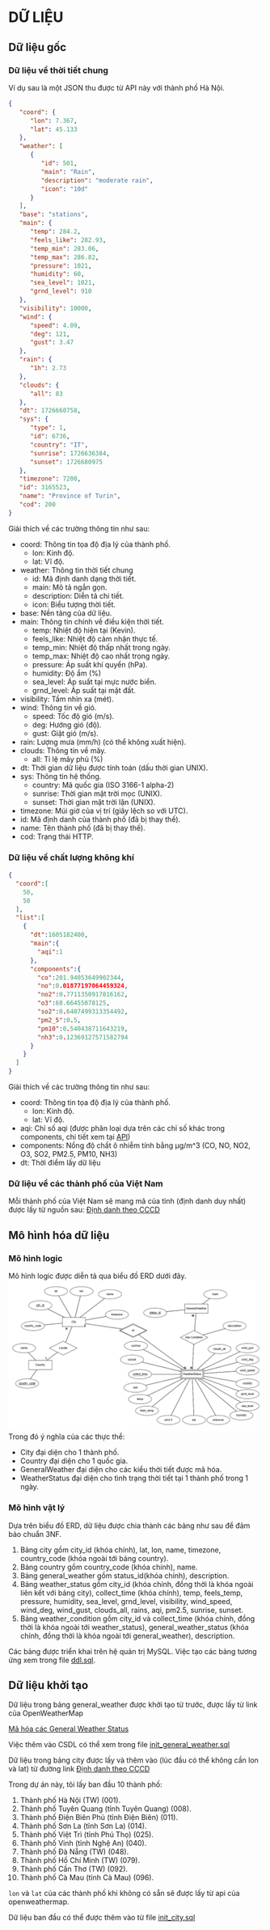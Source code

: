 # DỮ LIỆU
## Dữ liệu gốc
### Dữ liệu về thời tiết chung
Ví dụ sau là một JSON thu được từ API này với thành phố Hà Nội.
```json                         
{
   "coord": {
      "lon": 7.367,
      "lat": 45.133
   },
   "weather": [
      {
         "id": 501,
         "main": "Rain",
         "description": "moderate rain",
         "icon": "10d"
      }
   ],
   "base": "stations",
   "main": {
      "temp": 284.2,
      "feels_like": 282.93,
      "temp_min": 283.06,
      "temp_max": 286.82,
      "pressure": 1021,
      "humidity": 60,
      "sea_level": 1021,
      "grnd_level": 910
   },
   "visibility": 10000,
   "wind": {
      "speed": 4.09,
      "deg": 121,
      "gust": 3.47
   },
   "rain": {
      "1h": 2.73
   },
   "clouds": {
      "all": 83
   },
   "dt": 1726660758,
   "sys": {
      "type": 1,
      "id": 6736,
      "country": "IT",
      "sunrise": 1726636384,
      "sunset": 1726680975
   },
   "timezone": 7200,
   "id": 3165523,
   "name": "Province of Turin",
   "cod": 200
}                    
```
Giải thích về các trường thông tin như sau:
* coord: Thông tin tọa độ địa lý của thành phố.
  * lon: Kinh độ.
  * lat: Vĩ độ.
* weather: Thông tin thời tiết chung
  * id: Mã định danh dạng thời tiết.
  * main: Mô tả ngắn gọn.
  * description: Diễn tả chi tiết.
  * icon: Biểu tượng thời tiết.
* base: Nền tảng của dữ liệu.
* main: Thông tin chính về điều kiện thời tiết.
  * temp: Nhiệt độ hiện tại (Kevin).
  * feels_like: Nhiệt độ cảm nhận thực tế.
  * temp_min: Nhiệt độ thấp nhất trong ngày.
  * temp_max: Nhiệt độ cao nhất trong ngày.
  * pressure: Áp suất khí quyển (hPa).
  * humidity: Độ ẩm (%)
  * sea_level: Áp suất tại mực nước biển.
  * grnd_level: Áp suất tại mặt đất.
* visibility: Tầm nhìn xa (mét).
* wind: Thông tin về gió.
  * speed: Tốc độ gió (m/s).
  * deg: Hướng gió (độ).
  * gust: Giật gió (m/s).
* rain: Lượng mưa (mm/h) (có thể không xuất hiện).
* clouds: Thông tin về mây.
  * all: Tỉ lệ mây phủ (%)
* dt: Thời gian dữ liệu được tính toán (dấu thời gian UNIX).
* sys: Thông tin hệ thống.
  * country: Mã quốc gia (ISO 3166-1 alpha-2)
  * sunrise: Thời gian mặt trời mọc (UNIX).
  * sunset: Thời gian mặt trời lặn (UNIX).
* timezone: Múi giờ của vị trí (giây lệch so với UTC).
* id: Mã định danh của thành phố (đã bị thay thế).
* name: Tên thành phố (đã bị thay thế).
* cod: Trạng thái HTTP.
### Dữ liệu về chất lượng không khí
```json           
{
  "coord":[
    50,
    50
  ],
  "list":[
    {
      "dt":1605182400,
      "main":{
        "aqi":1
      },
      "components":{
        "co":201.94053649902344,
        "no":0.01877197064459324,
        "no2":0.7711350917816162,
        "o3":68.66455078125,
        "so2":0.6407499313354492,
        "pm2_5":0.5,
        "pm10":0.540438711643219,
        "nh3":0.12369127571582794
      }
    }
  ]
}
```
Giải thích về các trường thông tin như sau:
* coord: Thông tin tọa độ địa lý của thành phố.
  * lon: Kinh độ.
  * lat: Vĩ độ.
* aqi: Chỉ số aqi (được phân loại dựa trên các chỉ số khác trong components, chi tiết xem tại [API](https://openweathermap.org/api/air-pollution))
* components: Nồng độ chất ô nhiễm tính bằng μg/m^3 (CO, NO, NO2, O3, SO2, PM2.5, PM10, NH3)
* dt: Thời điểm lấy dữ liệu
### Dữ liệu về các thành phố của Việt Nam
Mỗi thành phố của Việt Nam sẽ mang mã của tỉnh (định danh duy nhất) được lấy từ nguồn sau:
[Định danh theo CCCD](https://thuvienphapluat.vn/phap-luat/ho-tro-phap-luat/ma-63-tinh-thanh-pho-su-dung-tren-the-can-cuoc-cong-dan-gan-chip-y-nghia-ma-so-can-cuoc-cong-dan-ga-986546-31326.html#google_vignette)
## Mô hình hóa dữ liệu
### Mô hình logic
Mô hình logic được diễn tả qua biểu đồ ERD dưới đây.
![ER Diagram](Weather_VietNam_ERD.png)
Trong đó ý nghĩa của các thực thể:
* City đại diện cho 1 thành phố.
* Country đại diện cho 1 quốc gia.
* GeneralWeather đại diện cho các kiểu thời tiết được mã hóa.
* WeatherStatus đại diện cho tình trạng thời tiết tại 1 thành phố trong 1 ngày.
### Mô hình vật lý
Dựa trên biểu đồ ERD, dữ liệu được chia thành các bảng như sau để đảm bảo chuẩn 3NF.
1. Bảng city gồm city_id (khóa chính), lat, lon, name, timezone, country_code (khóa ngoài tới bảng country). 
2. Bảng country gồm country_code (khóa chính), name.
3. Bảng general_weather gồm status_id(khóa chính), description. 
4. Bảng weather_status gồm city_id (khóa chính, đồng thời là khóa ngoài liên kết với bảng city), collect_time (khóa chính), temp, feels_temp, pressure, humidity, sea_level, grnd_level, visibility, wind_speed, wind_deg, wind_gust, clouds_all, rains, aqi, pm2.5, sunrise, sunset.
5. Bảng weather_condition gồm city_id và collect_time (khóa chính, đồng thời là khóa ngoài tới weather_status), general_weather_status (khóa chính, đồng thời là khóa ngoài tới general_weather), description.

Các bảng được triển khai trên hệ quản trị MySQL. Việc tạo các bảng tương ứng xem trong file [ddl.sql](ddl.sql).
## Dữ liệu khởi tạo

Dữ liệu trong bảng general_weather được khởi tạo từ trước, được lấy từ link của OpenWeatherMap

[Mã hóa các General Weather Status](https://openweathermap.org/weather-conditions)

Việc thêm vào CSDL có thể xem trong file [init_general_weather.sql](init_general_weather.sql)

Dữ liệu trong bảng city được lấy và thêm vào (lúc đầu có thể không cần lon và lat) từ đường link [Định danh theo CCCD](https://thuvienphapluat.vn/phap-luat/ho-tro-phap-luat/ma-63-tinh-thanh-pho-su-dung-tren-the-can-cuoc-cong-dan-gan-chip-y-nghia-ma-so-can-cuoc-cong-dan-ga-986546-31326.html#google_vignette)

Trong dự án này, tôi lấy ban đầu 10 thành phố:
1. Thành phố Hà Nội (TW) (001).
2. Thành phố Tuyên Quang (tỉnh Tuyên Quang) (008).
3. Thành phố Điện Biên Phủ (tỉnh Điện Biên) (011).
4. Thành phố Sơn La (tỉnh Sơn La) (014).
5. Thành phố Việt Trì (tỉnh Phú Thọ) (025).
6. Thành phố Vinh (tỉnh Nghệ An) (040).
7. Thành phố Đà Nẵng (TW) (048).
8. Thành phố Hồ Chí Minh (TW) (079).
9. Thành phố Cần Thơ (TW) (092).
10. Thành phố Cà Mau (tỉnh Cà Mau) (096).

`lon` và `lat` của các thành phố khi không có sẵn sẽ được lấy từ api của openweathermap.

Dữ liệu ban đầu có thể được thêm vào từ file [init_city.sql](init_city.sql)
